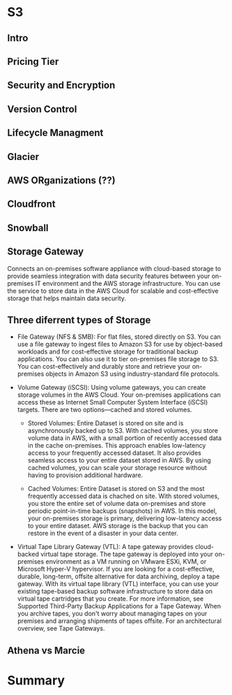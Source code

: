 # S3

## Intro

## Pricing Tier

## Security and Encryption

## Version Control

## Lifecycle Managment

## Glacier

## AWS ORganizations (??)

## Cloudfront

## Snowball

## Storage Gateway

Connects an on-premises software appliance with cloud-based storage to provide seamless integration with data security features between your on-premises IT environment and the AWS storage infrastructure. You can use the service to store data in the AWS Cloud for scalable and cost-effective storage that helps maintain data security.

## Three diferrent types of Storage

- File Gateway (NFS & SMB): For flat files, stored directly on S3. You can use a file gateway to ingest files to Amazon S3 for use by object-based workloads and for cost-effective storage for traditional backup applications. You can also use it to tier on-premises file storage to S3. You can cost-effectively and durably store and retrieve your on-premises objects in Amazon S3 using industry-standard file protocols.

- Volume Gateway (iSCSI): Using volume gateways, you can create storage volumes in the AWS Cloud. Your on-premises applications can access these as Internet Small Computer System Interface (iSCSI) targets. There are two options—cached and stored volumes.

  - Stored Volumes: Entire Dataset is stored on site and is asynchronously backed up to S3. With cached volumes, you store volume data in AWS, with a small portion of recently accessed data in the cache on-premises. This approach enables low-latency access to your frequently accessed dataset. It also provides seamless access to your entire dataset stored in AWS. By using cached volumes, you can scale your storage resource without having to provision additional hardware.
  
  - Cached Volumes: Entire Dataset is stored on S3 and the most frequently accessed data is chached on site. With stored volumes, you store the entire set of volume data on-premises and store periodic point-in-time backups (snapshots) in AWS. In this model, your on-premises storage is primary, delivering low-latency access to your entire dataset. AWS storage is the backup that you can restore in the event of a disaster in your data center.
  
- Virtual Tape Library Gateway (VTL): A tape gateway provides cloud-backed virtual tape storage. The tape gateway is deployed into your on-premises environment as a VM running on VMware ESXi, KVM, or Microsoft Hyper-V hypervisor. If you are looking for a cost-effective, durable, long-term, offsite alternative for data archiving, deploy a tape gateway. With its virtual tape library (VTL) interface, you can use your existing tape-based backup software infrastructure to store data on virtual tape cartridges that you create. For more information, see Supported Third-Party Backup Applications for a Tape Gateway. When you archive tapes, you don't worry about managing tapes on your premises and arranging shipments of tapes offsite. For an architectural overview, see Tape Gateways.

## Athena vs Marcie

# Summary
